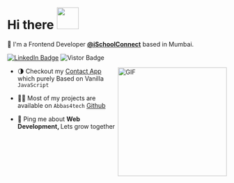 <h1>Hi there <img src="https://media.giphy.com/media/hvRJCLFzcasrR4ia7z/giphy.gif" width="50px" height="50px"></h1>
<p> 🔭  I'm a Frontend Developer <strong><a target="_blank"  href="https://ischoolconnect.com/en/">@iSchoolConnect</a></strong> based in Mumbai.</p>

<p align="left">
<a target="_blank"  href="https://www.linkedin.com/in/abbas-shaikh-2073a5a9/"><img src="https://img.shields.io/badge/-@Abbas4tech-0077B5?style=flat-square&amp;labelColor=0077B5&amp;logo=LinkedIn&amp;link=https://www.linkedin.com/in/abbas-shaikh-2073a5a9/" alt="LinkedIn Badge"></a>
<a target="_blank"><img src="https://visitor-badge.glitch.me/badge?page_id=Abbas4tech.Abbas4tech" alt="Vistor Badge"></a>
</p>

<img align="right" alt="GIF" height="250px" src="https://media.giphy.com/media/xT9IgzoKnwFNmISR8I/giphy.gif" />

- 🌗 Checkout my <a target="_blank"  href="">Contact App</a> which purely Based on Vanilla `JavaScript`

- 👨‍💻 Most of my projects are available on `Abbas4tech` <a target="_blank"  href="https://github.com/Abbas4tech">Github</a>

- 💬 Ping me about <strong>Web Development, </strong>Lets grow together
